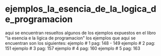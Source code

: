 # ejemplos_la_esencia_de_la_logica_de_programacion
aqui se encuentran resueltos algunos de los ejemplos expuestos en el libro "la esencia e la ligica de programacion"
los ejemplos que aqui se encuentran son los siguientes:
ejemplo # 1 pag: 148 - 149
ejemplo # 2 pag:  151
ejemplo # 3 pag: 157
ejemplo # 4 pag: 160
ejemplo # 5 pag: 163
